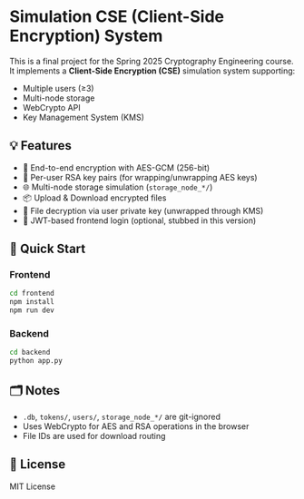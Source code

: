 
# Simulation CSE (Client-Side Encryption) System

This is a final project for the Spring 2025 Cryptography Engineering course. It implements a **Client-Side Encryption (CSE)** simulation system supporting:
- Multiple users (≥3)
- Multi-node storage
- WebCrypto API
- Key Management System (KMS)

## 💡 Features

- 🔐 End-to-end encryption with AES-GCM (256-bit)
- 🔑 Per-user RSA key pairs (for wrapping/unwrapping AES keys)
- 🌐 Multi-node storage simulation (`storage_node_*/`)
- 📦 Upload & Download encrypted files
- 🧾 File decryption via user private key (unwrapped through KMS)
- 👥 JWT-based frontend login (optional, stubbed in this version)

## 🚀 Quick Start

### Frontend
```bash
cd frontend
npm install
npm run dev
```

### Backend
```bash
cd backend
python app.py
```

## 🗂️ Notes

- `.db`, `tokens/`, `users/`, `storage_node_*/` are git-ignored
- Uses WebCrypto for AES and RSA operations in the browser
- File IDs are used for download routing

## 📄 License

MIT License
